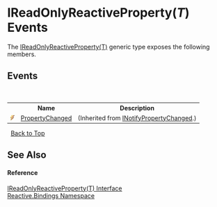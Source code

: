 # IReadOnlyReactiveProperty(*T*) Events
 

The <a href="5c3c8339-8671-69b0-ceea-e113fad3321f">IReadOnlyReactiveProperty(T)</a> generic type exposes the following members.


## Events
&nbsp;<table><tr><th></th><th>Name</th><th>Description</th></tr><tr><td>![Public event](media/pubevent.gif "Public event")</td><td><a href="http://msdn2.microsoft.com/en-us/library/ms133023" target="_blank">PropertyChanged</a></td><td> (Inherited from <a href="http://msdn2.microsoft.com/en-us/library/ms133020" target="_blank">INotifyPropertyChanged</a>.)</td></tr></table>&nbsp;
<a href="#ireadonlyreactiveproperty(*t*)-events">Back to Top</a>

## See Also


#### Reference
<a href="5c3c8339-8671-69b0-ceea-e113fad3321f">IReadOnlyReactiveProperty(T) Interface</a><br /><a href="c3971206-685a-088e-bb60-d89f59135b99">Reactive.Bindings Namespace</a><br />